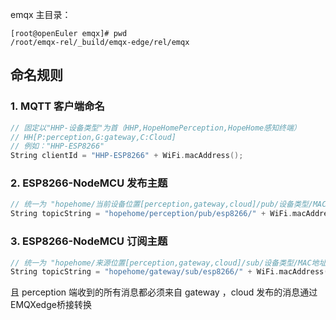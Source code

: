emqx 主目录：

```shell
[root@openEuler emqx]# pwd
/root/emqx-rel/_build/emqx-edge/rel/emqx
```



## 命名规则

### 1. MQTT 客户端命名

```c++
// 固定以"HHP-设备类型"为首（HHP,HopeHomePerception,HopeHome感知终端）
// HH[P:perception,G:gateway,C:Cloud]
// 例如："HHP-ESP8266"
String clientId = "HHP-ESP8266" + WiFi.macAddress();
```

### 2. ESP8266-NodeMCU 发布主题

```c++
// 统一为 "hopehome/当前设备位置[perception,gateway,cloud]/pub/设备类型/MAC地址"
String topicString = "hopehome/perception/pub/esp8266/" + WiFi.macAddress();
```

### 3. ESP8266-NodeMCU 订阅主题

```c++
// 统一为 "hopehome/来源位置[perception,gateway,cloud]/sub/设备类型/MAC地址"
String topicString = "hopehome/gateway/sub/esp8266/" + WiFi.macAddress();
```

且 perception 端收到的所有消息都必须来自 gateway ，cloud 发布的消息通过 EMQXedge桥接转换